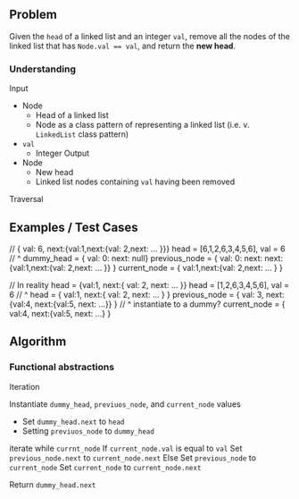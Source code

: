## Problem

Given the `head` of a linked list and an integer `val`, remove all the nodes of the linked list that has `Node.val == val`, and return the __new head__.

### Understanding

Input
- Node
  - Head of a linked list
  - Node as a class pattern of representing a linked list (i.e. v. `LinkedList` class pattern)
- `val`
  - Integer
Output
- Node
  - New head
  - Linked list nodes containing `val` having been removed

Traversal

## Examples / Test Cases

// { val: 6, next:{val:1,next:{val: 2,next: ... }}}
head = [6,1,2,6,3,4,5,6], val = 6
//      ^
dummy_head = { val: 0: next: null}
previous_node = { val: 0: next: next:{val:1,next:{val: 2,next: ... }} }
current_node = { val:1,next:{val: 2,next: ... }  }

// In reality head = {val:1, next:{ val: 2, next: ... }}
head = [1,2,6,3,4,5,6], val = 6
//    ^
head = { val:1, next:{ val: 2, next: ... } }
previous_node = { val: 3, next:{val:4, next:{val:5, next: ...}} }
// ^ instantiate to a dummy?
current_node = { val:4, next:{val:5, next: ...} }

## Algorithm
### Functional abstractions
Iteration

Instantiate `dummy_head`, `previuos_node`, and `current_node` values
  - Set `dummy_head.next` to `head`
  - Setting `previuos_node` to `dummy_head`

iterate while `currnt_node`
  If `current_node.val` is equal to `val`
    Set `previous_node.next` to `current_node.next`
  Else
    Set `previous_node` to `current_node`
  Set `current_node` to `current_node.next`

Return `dummy_head.next`
